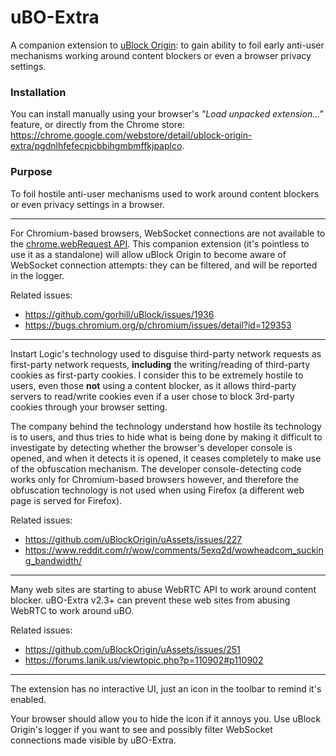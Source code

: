 # uBO-Extra

A companion extension to [uBlock Origin](https://github.com/gorhill/uBlock): to gain ability to foil early anti-user mechanisms working around content blockers or even a browser privacy settings.

### Installation

You can install manually using your browser's _"Load unpacked extension..."_ feature, or directly from the Chrome store: <https://chrome.google.com/webstore/detail/ublock-origin-extra/pgdnlhfefecpicbbihgmbmffkjpaplco>.

### Purpose

To foil hostile anti-user mechanisms used to work around content blockers or even privacy settings in a browser.

***

For Chromium-based browsers, WebSocket connections are not available to the [chrome.webRequest API](https://developer.chrome.com/extensions/webRequest). This companion extension (it's pointless to use it as a standalone) will allow uBlock Origin to become aware of WebSocket connection attempts: they can be filtered, and will be reported in the logger.

Related issues:

- <https://github.com/gorhill/uBlock/issues/1936>
- <https://bugs.chromium.org/p/chromium/issues/detail?id=129353>

***

Instart Logic's technology used to disguise third-party network requests as first-party network requests, **including** the writing/reading of third-party cookies as first-party cookies. I consider this to be extremely hostile to users, even those **not** using a content blocker, as it allows third-party servers to read/write cookies even if a user chose to block 3rd-party cookies through your browser setting.

The company behind the technology understand how hostile its technology is to users, and thus tries to hide what is being done by making it difficult to investigate by detecting whether the browser's developer console is opened, and when it detects it is opened, it ceases completely to make use of the obfuscation mechanism. The developer console-detecting code works only for Chromium-based browsers however, and therefore the obfuscation technology is not used when using Firefox (a different web page is served for Firefox).

Related issues:

- <https://github.com/uBlockOrigin/uAssets/issues/227>
- <https://www.reddit.com/r/wow/comments/5exq2d/wowheadcom_sucking_bandwidth/>

***

Many web sites are starting to abuse WebRTC API to work around content blocker. uBO-Extra v2.3+ can prevent these web sites from abusing WebRTC to work around uBO.

Related issues:
- <https://github.com/uBlockOrigin/uAssets/issues/251>
- <https://forums.lanik.us/viewtopic.php?p=110902#p110902>

***

The extension has no interactive UI, just an icon in the toolbar to remind it's enabled.

Your browser should allow you to hide the icon if it annoys you. Use uBlock Origin's logger if you want to see and possibly filter WebSocket connections made visible by uBO-Extra.
